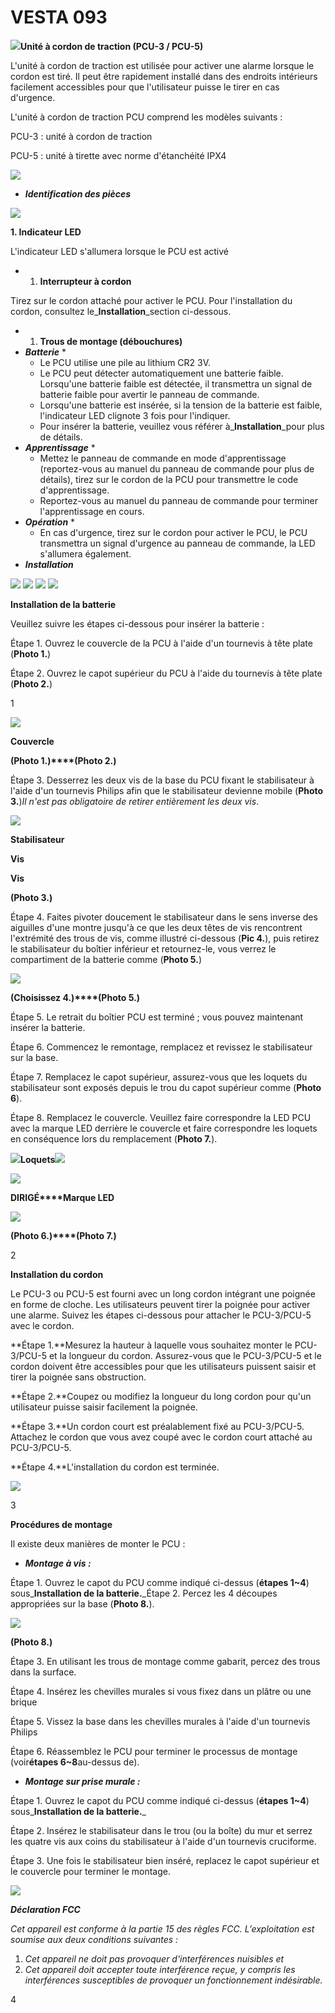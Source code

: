 # VESTA 093

![](<.gitbook/assets/0 (39).png>)**Unité à cordon de traction (PCU-3 / PCU-5)**

L'unité à cordon de traction est utilisée pour activer une alarme lorsque le cordon est tiré. Il peut être rapidement installé dans des endroits intérieurs facilement accessibles pour que l'utilisateur puisse le tirer en cas d'urgence.

L'unité à cordon de traction PCU comprend les modèles suivants :

PCU-3 : unité à cordon de traction

PCU-5 : unité à tirette avec norme d'étanchéité IPX4

![](<.gitbook/assets/1 (45).png>)

* _**Identification des pièces**_

![](<.gitbook/assets/2 (52).png>)

**1. Indicateur LED**

L'indicateur LED s'allumera lorsque le PCU est activé

*
  1. **Interrupteur à cordon**

Tirez sur le cordon attaché pour activer le PCU. Pour l'installation du cordon, consultez le\_**Installation**\_section ci-dessous.

*
  1. **Trous de montage (débouchures)**
* _**Batterie**_
  *
    * Le PCU utilise une pile au lithium CR2 3V.
    * Le PCU peut détecter automatiquement une batterie faible. Lorsqu'une batterie faible est détectée, il transmettra un signal de batterie faible pour avertir le panneau de commande.
    * Lorsqu'une batterie est insérée, si la tension de la batterie est faible, l'indicateur LED clignote 3 fois pour l'indiquer.
    * Pour insérer la batterie, veuillez vous référer à\_**Installation**\_pour plus de détails.
* _**Apprentissage**_
  *
    * Mettez le panneau de commande en mode d'apprentissage (reportez-vous au manuel du panneau de commande pour plus de détails), tirez sur le cordon de la PCU pour transmettre le code d'apprentissage.
    * Reportez-vous au manuel du panneau de commande pour terminer l'apprentissage en cours.
* _**Opération**_
  *
    * En cas d'urgence, tirez sur le cordon pour activer le PCU, le PCU transmettra un signal d'urgence au panneau de commande, la LED s'allumera également.
* _**Installation**_

![](<.gitbook/assets/3 (51).png>) ![](<.gitbook/assets/4 (47).png>) ![](<.gitbook/assets/5 (46).png>) ![](<.gitbook/assets/6 (29).png>)

**Installation de la batterie**

Veuillez suivre les étapes ci-dessous pour insérer la batterie :

Étape 1. Ouvrez le couvercle de la PCU à l'aide d'un tournevis à tête plate (**Photo 1.**)

Étape 2. Ouvrez le capot supérieur du PCU à l'aide du tournevis à tête plate (**Photo 2.**)

1

![](<.gitbook/assets/7 (25).png>)

**Couvercle**

**(Photo 1.)\*\*\*\*(Photo 2.)**

Étape 3. Desserrez les deux vis de la base du PCU fixant le stabilisateur à l'aide d'un tournevis Philips afin que le stabilisateur devienne mobile (**Photo 3.**)_Il n'est pas obligatoire de retirer entièrement les deux vis_.

![](<.gitbook/assets/8 (30).png>)

**Stabilisateur**

**Vis**

**Vis**

**(Photo 3.)**

Étape 4. Faites pivoter doucement le stabilisateur dans le sens inverse des aiguilles d'une montre jusqu'à ce que les deux têtes de vis rencontrent l'extrémité des trous de vis, comme illustré ci-dessous (**Pic 4.**), puis retirez le stabilisateur du boîtier inférieur et retournez-le, vous verrez le compartiment de la batterie comme (**Photo 5.**)

![](<.gitbook/assets/9 (30).png>)

**(Choisissez 4.)\*\*\*\*(Photo 5.)**

Étape 5. Le retrait du boîtier PCU est terminé ; vous pouvez maintenant insérer la batterie.

Étape 6. Commencez le remontage, remplacez et revissez le stabilisateur sur la base.

Étape 7. Remplacez le capot supérieur, assurez-vous que les loquets du stabilisateur sont exposés depuis le trou du capot supérieur comme (**Photo 6**).

Étape 8. Remplacez le couvercle. Veuillez faire correspondre la LED PCU avec la marque LED derrière le couvercle et faire correspondre les loquets en conséquence lors du remplacement (**Photo 7.**).

![](<.gitbook/assets/10 (26).png>)**Loquets**![](<.gitbook/assets/11 (21).png>)

![](<.gitbook/assets/12 (24).png>)

**DIRIGÉ\*\*\*\*Marque LED**

![](<.gitbook/assets/13 (19).png>)

**(Photo 6.)\*\*\*\*(Photo 7.)**

2

**Installation du cordon**

Le PCU-3 ou PCU-5 est fourni avec un long cordon intégrant une poignée en forme de cloche. Les utilisateurs peuvent tirer la poignée pour activer une alarme. Suivez les étapes ci-dessous pour attacher le PCU-3/PCU-5 avec le cordon.

\*\*Étape 1.\*\*Mesurez la hauteur à laquelle vous souhaitez monter le PCU-3/PCU-5 et la longueur du cordon. Assurez-vous que le PCU-3/PCU-5 et le cordon doivent être accessibles pour que les utilisateurs puissent saisir et tirer la poignée sans obstruction.

\*\*Étape 2.\*\*Coupez ou modifiez la longueur du long cordon pour qu'un utilisateur puisse saisir facilement la poignée.

\*\*Étape 3.\*\*Un cordon court est préalablement fixé au PCU-3/PCU-5. Attachez le cordon que vous avez coupé avec le cordon court attaché au PCU-3/PCU-5.

\*\*Étape 4.\*\*L'installation du cordon est terminée.

![](<.gitbook/assets/14 (14).png>)

3

**Procédures de montage**

Il existe deux manières de monter le PCU :

* _**Montage à vis :**_

Étape 1. Ouvrez le capot du PCU comme indiqué ci-dessus (**étapes 1\~4**) sous\_**Installation de la batterie.**\_Étape 2. Percez les 4 découpes appropriées sur la base (**Photo 8.**).

![](<.gitbook/assets/15 (15).png>)

**(Photo 8.)**

Étape 3. En utilisant les trous de montage comme gabarit, percez des trous dans la surface.

Étape 4. Insérez les chevilles murales si vous fixez dans un plâtre ou une brique

Étape 5. Vissez la base dans les chevilles murales à l'aide d'un tournevis Philips

Étape 6. Réassemblez le PCU pour terminer le processus de montage (voir**étapes 6\~8**au-dessus de).

* _**Montage sur prise murale :**_

Étape 1. Ouvrez le capot du PCU comme indiqué ci-dessus (**étapes 1\~4**) sous\_**Installation de la batterie.**\_

Étape 2. Insérez le stabilisateur dans le trou (ou la boîte) du mur et serrez les quatre vis aux coins du stabilisateur à l'aide d'un tournevis cruciforme.

Étape 3. Une fois le stabilisateur bien inséré, replacez le capot supérieur et le couvercle pour terminer le montage.

![](<.gitbook/assets/16 (16).png>)

_**Déclaration FCC**_

_Cet appareil est conforme à la partie 15 des règles FCC. L’exploitation est soumise aux deux conditions suivantes :_

1. _Cet appareil ne doit pas provoquer d'interférences nuisibles et_
2. _Cet appareil doit accepter toute interférence reçue, y compris les interférences susceptibles de provoquer un fonctionnement indésirable._

4
